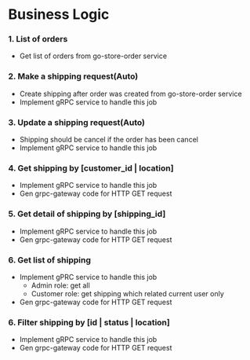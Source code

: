 # Business Logic

### 1. List of orders

- Get list of orders from go-store-order service
  
### 2. Make a shipping request(Auto)

- Create shipping after order was created from go-store-order service
- Implement gRPC service to handle this job

### 3. Update a shipping request(Auto)

- Shipping should be cancel if the order has been cancel
- Implement gRPC service to handle this job

### 4. Get shipping by [customer_id | location]

- Implement gRPC service to handle this job
- Gen grpc-gateway code for HTTP GET request

### 5. Get detail of shipping by [shipping_id]

- Implement gRPC service to handle this job
- Gen grpc-gateway code for HTTP GET request

### 6. Get list of shipping

- Implement gPRC service to handle this job
  - Admin role: get all
  - Customer role: get shipping which related current user only
- Gen grpc-gateway code for HTTP GET request

### 6. Filter shipping by [id | status | location]

- Implement gRPC service to handle this job
- Gen grpc-gateway code for HTTP GET request
